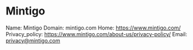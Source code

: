 
# Mintigo

Name: Mintigo
Domain: mintigo.com
Home: https://www.mintigo.com/
Privacy_policy: https://www.mintigo.com/about-us/privacy-policy/
Email: privacy@mintigo.com
